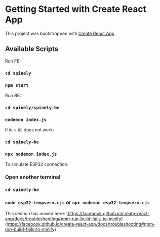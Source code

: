 # Getting Started with Create React App

This project was bootstrapped with [Create React App](https://github.com/facebook/create-react-app).

## Available Scripts

Run FE:

### `cd spinely`
### `npm start`


Run BE:

### `cd spinely/spinely-be`
### `nodemon index.js`

If `Run BE` does not work:

### `cd spinely-be`
### `npx nodemon index.js`

To simulate ESP32 connection:

### Open another terminal
### `cd spinely-be`
### `node esp32-tempserv.cjs` or `npx nodemon esp32-tempserv.cjs`

This section has moved here: [https://facebook.github.io/create-react-app/docs/troubleshooting#npm-run-build-fails-to-minify](https://facebook.github.io/create-react-app/docs/troubleshooting#npm-run-build-fails-to-minify)
